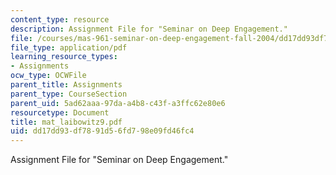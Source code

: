 ```yaml
---
content_type: resource
description: Assignment File for "Seminar on Deep Engagement."
file: /courses/mas-961-seminar-on-deep-engagement-fall-2004/dd17dd93df7891d56fd798e09fd46fc4_mat_laibowitz9.pdf
file_type: application/pdf
learning_resource_types:
- Assignments
ocw_type: OCWFile
parent_title: Assignments
parent_type: CourseSection
parent_uid: 5ad62aaa-97da-a4b8-c43f-a3ffc62e80e6
resourcetype: Document
title: mat_laibowitz9.pdf
uid: dd17dd93-df78-91d5-6fd7-98e09fd46fc4
---
```

Assignment File for "Seminar on Deep Engagement."

